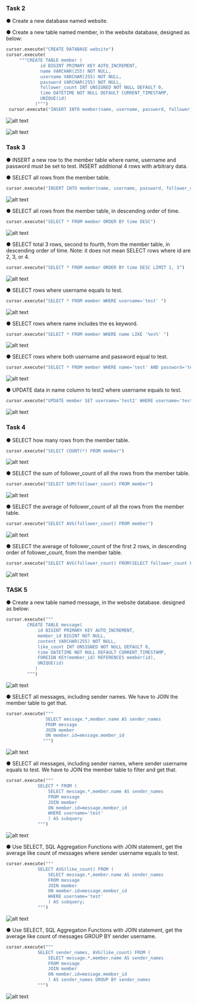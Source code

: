 ### Task 2

● Create a new database named website.

● Create a new table named member, in the website database, designed as below:
```python
cursor.execute("CREATE DATABASE website")
cursor.execute(
     """CREATE TABLE member (
             id BIGINT PRIMARY KEY AUTO_INCREMENT,
             name VARCHAR(255) NOT NULL,
             username VARCHAR(255) NOT NULL,
             password VARCHAR(255) NOT NULL,
             follower_count INT UNSIGNED NOT NULL DEFAULT 0,
             time DATETIME NOT NULL DEFAULT CURRENT_TIMESTAMP,
             UNIQUE(id)
           )""")
 cursor.execute("INSERT INTO member(name, username, password, follower_count) VALUES('test','test','test',7)")
```

![alt text](<截圖 2024-04-29 下午5.08.37.png>)

![alt text](<截圖 2024-04-29 下午5.08.55.png>)


### Task 3

● INSERT a new row to the member table where name, username and password must be set to test. INSERT additional 4 rows with arbitrary data.

● SELECT all rows from the member table.

```python 
cursor.execute("INSERT INTO member(name, username, password, follower_count) VALUES('test','test','test',7)")
```
![alt text](<截圖 2024-04-29 下午5.09.56.png>)


● SELECT all rows from the member table, in descending order of time.

```python 
cursor.execute("SELECT * FROM member ORDER BY time DESC")
```
![alt text](<截圖 2024-04-29 下午5.36.45.png>)

● SELECT total 3 rows, second to fourth, from the member table, in descending order
of time. Note: it does not mean SELECT rows where id are 2, 3, or 4.

```python
cursor.execute("SELECT * FROM member ORDER BY time DESC LIMIT 1, 3")
```
![alt text](<截圖 2024-04-29 下午5.37.58.png>)

● SELECT rows where username equals to test.

```python
cursor.execute("SELECT * FROM member WHERE username='test' ")
```
![alt text](<截圖 2024-04-30 上午8.52.00.png>)

● SELECT rows where name includes the es keyword.

```python
cursor.execute("SELECT * FROM member WHERE name LIKE '%es%' ")
```
![alt text](<截圖 2024-04-29 下午5.41.12.png>)

● SELECT rows where both username and password equal to test.

```python
cursor.execute("SELECT * FROM member WHERE name='test' AND password='test' ")
```
![alt text](<截圖 2024-04-29 下午5.42.07.png>)

● UPDATE data in name column to test2 where username equals to test.

```python
cursor.execute("UPDATE member SET username='test2' WHERE username='test' ")
```
![alt text](<截圖 2024-04-30 上午8.45.34.png>)

### Task 4

● SELECT how many rows from the member table.

```python
cursor.execute("SELECT COUNT(*) FROM member")
``` 
![alt text](<截圖 2024-04-29 下午5.48.25.png>)

● SELECT the sum of follower_count of all the rows from the member table.

```python
cursor.execute("SELECT SUM(follower_count) FROM member")
```
![alt text](<截圖 2024-04-29 下午5.49.56.png>)

● SELECT the average of follower_count of all the rows from the member table.

```python
cursor.execute("SELECT AVG(follower_count) FROM member")
```
![alt text](<截圖 2024-04-29 下午5.50.22.png>)

● SELECT the average of follower_count of the first 2 rows, in descending order of
follower_count, from the member table.

```python
cursor.execute("SELECT AVG(follower_count) FROM(SELECT follower_count FROM member ORDER BY follower_count DESC LIMIT 2) AS subquery")
```
![alt text](<截圖 2024-04-29 下午5.51.59.png>)

### TASK 5

● Create a new table named message, in the website database. designed as below:

```python
cursor.execute("""
        CREATE TABLE message(
            id BIGINT PRIMARY KEY AUTO_INCREMENT,
            member_id BIGINT NOT NULL,
            content VARCHAR(255) NOT NULL,
            like_count INT UNSIGNED NOT NULL DEFAULT 0,
            time DATETIME NOT NULL DEFAULT CURRENT_TIMESTAMP,
            FOREIGN KEY(member_id) REFERENCES member(id),
            UNIQUE(id)
           )
        """)
```
![alt text](<截圖 2024-04-29 下午6.03.46.png>)

● SELECT all messages, including sender names. We have to JOIN the member table to get that.

```python
cursor.execute("""
               SELECT message.*,member.name AS sender_names 
               FROM message 
               JOIN member 
               ON member.id=message.member_id
              """)
```
![alt text](<截圖 2024-04-29 下午6.04.47.png>)

● SELECT all messages, including sender names, where sender username equals to test. We have to JOIN the member table to filter and get that.

```python
cursor.execute("""
            SELECT * FROM (
                SELECT message.*,member.name AS sender_names 
                FROM message 
                JOIN member 
                ON member.id=message.member_id
                WHERE username='test'
                ) AS subquery
            """)
```
![alt text](<截圖 2024-04-30 上午8.50.16.png>)

● Use SELECT, SQL Aggregation Functions with JOIN statement, get the average like count of messages where sender username equals to test.

```python
cursor.execute("""
            SELECT AVG(like_count) FROM (
                SELECT message.*,member.name AS sender_names 
                FROM message 
                JOIN member 
                ON member.id=message.member_id
                WHERE username='test'
                ) AS subquery;
            """)
```
![alt text](<截圖 2024-04-30 上午8.40.28.png>)

● Use SELECT, SQL Aggregation Functions with JOIN statement, get the average like count of messages GROUP BY sender username.

```python
cursor.execute("""
            SELECT sender_names, AVG(like_count) FROM (
                SELECT message.*,member.name AS sender_names 
                FROM message 
                JOIN member 
                ON member.id=message.member_id
                ) AS sender_names GROUP BY sender_names
            """)
```
![alt text](<截圖 2024-04-29 下午6.09.32.png>)